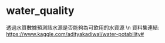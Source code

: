 # water_quality
透過水質數據預測該水源是否能夠為可飲用的水資源 \n
資料集連結: https://www.kaggle.com/adityakadiwal/water-potability#
